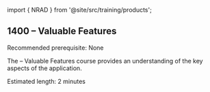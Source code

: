 import { NRAD } from '@site/src/training/products';

## 1400 <NRAD /> – Valuable Features

Recommended prerequisite: None

The <NRAD /> – Valuable Features course provides an understanding of the key aspects of the application.

Estimated length: 2 minutes
